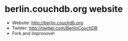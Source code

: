 berlin.couchdb.org website
================
* Website: http://berlin.couchdb.org
* Twitter: http://twitter.com/BerlinCouchDB
* Fork and improoove!